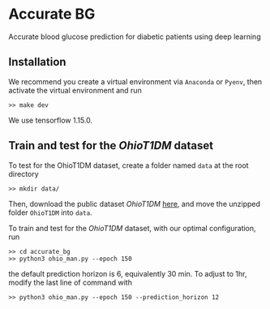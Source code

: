 # Accurate BG
Accurate blood glucose prediction for diabetic patients using deep learning
## Installation
We recommend you create a virtual environment via `Anaconda` or `Pyenv`, then
activate the virtual environment and run
```
>> make dev
```
We use tensorflow 1.15.0.
## Train and test for the *OhioT1DM* dataset
To test for the OhioT1DM dataset, create a folder named `data` at the root directory
```
>> mkdir data/
```
Then, download the public dataset *OhioT1DM* [here](http://smarthealth.cs.ohio.edu/OhioT1DM-dataset.html), and move the unzipped folder `OhioT1DM` into `data`.

To train and test for the *OhioT1DM* dataset, with our optimal configuration, run
```
>> cd accurate_bg
>> python3 ohio_man.py --epoch 150
```
the default prediction horizon is 6, equivalently 30 min. To adjust to 1hr, modify
the last line of command with
```
>> python3 ohio_man.py --epoch 150 --prediction_horizon 12
```
